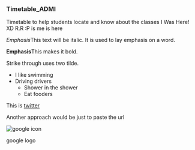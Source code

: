 ### Timetable_ADMI
Timetable to help students locate and know about the classes 
I Was Here! XD
R.R :P
is me is here

*Emphasis*This text will be italic.
It is used to lay emphasis on a word.

**Emphasis**This makes it bold.

Strike through uses two tilde.

* I like  swimming 
* Driving drivers
  * Shower in the shower
  * Eat fooders 
  
This is [twitter](twitter.com)

Another approach would be just to paste the url 

![google icon](https://encrypted-tbn0.gstatic.com/images?q=tbn:ANd9GcTe4PGhRTJNo7sKhguoZmpbAXdAsA5X2sirXMYkAHtk9-sDH8tJ8Q)

google logo 
